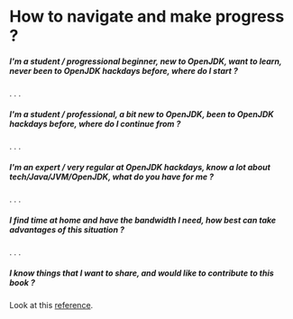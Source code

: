 # How to navigate and make progress ?

##### I'm a student / progressional beginner, new to OpenJDK, want to learn, never been to OpenJDK hackdays before, where do I start ?
.
.
.

##### I'm a student / professional, a bit new to OpenJDK, been to OpenJDK hackdays before, where do I continue from ?

.
.
.

##### I'm an expert / very regular at OpenJDK hackdays, know a lot about tech/Java/JVM/OpenJDK, what do you have for me ?

.
.
.

##### I find time at home and have the bandwidth I need, how best can take advantages of this situation ?
.
.
.

##### I know things that I want to share, and would like to contribute to this book ?

Look at this [reference](how-to-navigate/contribute_to_this_book.md).

